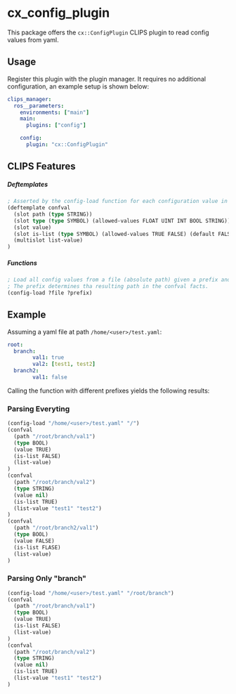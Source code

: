 # cx_config_plugin
This package offers the `cx::ConfigPlugin` CLIPS plugin to read config values from yaml.

## Usage
Register this plugin with the plugin manager. It requires no additional configuration, an example setup is shown below:

```yaml
clips_manager:
  ros__parameters:
    environments: ["main"]
    main:
      plugins: ["config"]

    config:
      plugin: "cx::ConfigPlugin"
```
## CLIPS Features

##### Deftemplates
```lisp
; Asserted by the config-load function for each configuration value in the parsed yaml file.
(deftemplate confval
  (slot path (type STRING))
  (slot type (type SYMBOL) (allowed-values FLOAT UINT INT BOOL STRING))
  (slot value)
  (slot is-list (type SYMBOL) (allowed-values TRUE FALSE) (default FALSE))
  (multislot list-value)
)
```

##### Functions
```lisp
; Load all config values from a file (absolute path) given a prefix and store tjhem into (confval) facts.
; The prefix determines tha resulting path in the confval facts.
(config-load ?file ?prefix)
```
## Example
Assuming a yaml file at path `/home/<user>/test.yaml`:
```yaml
root:
  branch:
        val1: true
        val2: [test1, test2]
  branch2:
        val1: false
```
Calling the function with different prefixes yields the following results:
### Parsing Everyting
```lisp
(config-load "/home/<user>/test.yaml" "/")
(confval
  (path "/root/branch/val1")
  (type BOOL)
  (value TRUE)
  (is-list FALSE)
  (list-value)
)
(confval
  (path "/root/branch/val2")
  (type STRING)
  (value nil)
  (is-list TRUE)
  (list-value "test1" "test2")
)
(confval
  (path "/root/branch2/val1")
  (type BOOL)
  (value FALSE)
  (is-list FLASE)
  (list-value)
)
```
### Parsing Only "branch"
```lisp
(config-load "/home/<user>/test.yaml" "/root/branch")
(confval
  (path "/root/branch/val1")
  (type BOOL)
  (value TRUE)
  (is-list FALSE)
  (list-value)
)
(confval
  (path "/root/branch/val2")
  (type STRING)
  (value nil)
  (is-list TRUE)
  (list-value "test1" "test2")
)
```

